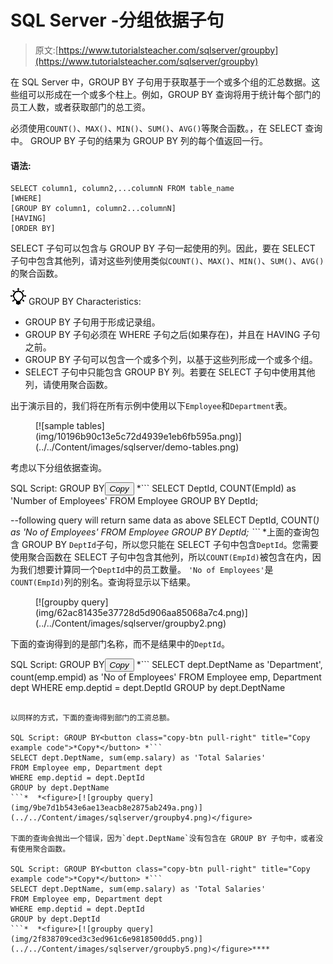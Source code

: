 # SQL Server -分组依据子句

> 原文:[https://www.tutorialsteacher.com/sqlserver/groupby](https://www.tutorialsteacher.com/sqlserver/groupby)

在 SQL Server 中，GROUP BY 子句用于获取基于一个或多个组的汇总数据。这些组可以形成在一个或多个柱上。例如，GROUP BY 查询将用于统计每个部门的员工人数，或者获取部门的总工资。

必须使用`COUNT()`、`MAX()`、`MIN()`、`SUM()`、`AVG()`等聚合函数。，在 SELECT 查询中。 GROUP BY 子句的结果为 GROUP BY 列的每个值返回一行。

#### 语法:

```
SELECT column1, column2,...columnN FROM table_name
[WHERE]
[GROUP BY column1, column2...columnN]
[HAVING]
[ORDER BY] 
```

SELECT 子句可以包含与 GROUP BY 子句一起使用的列。因此，要在 SELECT 子句中包含其他列，请对这些列使用类似`COUNT()`、`MAX()`、`MIN()`、`SUM()`、`AVG()`的聚合函数。

![](img/85db52f5404f0c468e1b194aa487d6a1.png)  GROUP BY Characteristics:

*   GROUP BY 子句用于形成记录组。
*   GROUP BY 子句必须在 WHERE 子句之后(如果存在)，并且在 HAVING 子句之前。
*   GROUP BY 子句可以包含一个或多个列，以基于这些列形成一个或多个组。
*   SELECT 子句中只能包含 GROUP BY 列。若要在 SELECT 子句中使用其他列，请使用聚合函数。

出于演示目的，我们将在所有示例中使用以下`Employee`和`Department`表。

<figure>[![sample tables](img/10196b90c13e5c72d4939e1eb6fb595a.png)](../../Content/images/sqlserver/demo-tables.png)</figure>

考虑以下分组依据查询。

SQL Script: GROUP BY<button class="copy-btn pull-right" title="Copy example code">*Copy*</button> *```
SELECT DeptId, COUNT(EmpId) as 'Number of Employees' 
FROM Employee
GROUP BY DeptId;

--following query will return same data as above
SELECT DeptId, COUNT(*) as 'No of Employees' 
FROM Employee
GROUP BY DeptId; 
```*  *上面的查询包含 GROUP BY `DeptId`子句，所以您只能在 SELECT 子句中包含`DeptId`。您需要使用聚合函数在 SELECT 子句中包含其他列，所以`COUNT(EmpId)`被包含在内，因为我们想要计算同一个`DeptId`中的员工数量。 `'No of Employees'`是`COUNT(EmpId)`列的别名。查询将显示以下结果。

<figure>[![groupby query](img/62ac81435e37728d5d906aa85068a7c4.png)](../../Content/images/sqlserver/groupby2.png)</figure>

下面的查询得到的是部门名称，而不是结果中的`DeptId`。

SQL Script: GROUP BY<button class="copy-btn pull-right" title="Copy example code">*Copy*</button> *```
SELECT dept.DeptName as 'Department', count(emp.empid) as 'No of Employees'
FROM Employee emp, Department dept
WHERE emp.deptid = dept.DeptId
GROUP by dept.DeptName 
```*  *<figure>[![groupby query](img/a2d0ad30fa41681a44a52518b214d53f.png)](../../Content/images/sqlserver/groupby3.png)</figure>

以同样的方式，下面的查询得到部门的工资总额。

SQL Script: GROUP BY<button class="copy-btn pull-right" title="Copy example code">*Copy*</button> *```
SELECT dept.DeptName, sum(emp.salary) as 'Total Salaries'
FROM Employee emp, Department dept
WHERE emp.deptid = dept.DeptId
GROUP by dept.DeptName 
```*  *<figure>[![groupby query](img/9be7d1b543e6ae13eacb8e2875ab249a.png)](../../Content/images/sqlserver/groupby4.png)</figure>

下面的查询会抛出一个错误，因为`dept.DeptName`没有包含在 GROUP BY 子句中，或者没有使用聚合函数。

SQL Script: GROUP BY<button class="copy-btn pull-right" title="Copy example code">*Copy*</button> *```
SELECT dept.DeptName, sum(emp.salary) as 'Total Salaries'
FROM Employee emp, Department dept
WHERE emp.deptid = dept.DeptId
GROUP by dept.DeptId 
```*  *<figure>[![groupby query](img/2f838709ced3c3ed961c6e9818500dd5.png)](../../Content/images/sqlserver/groupby5.png)</figure>****